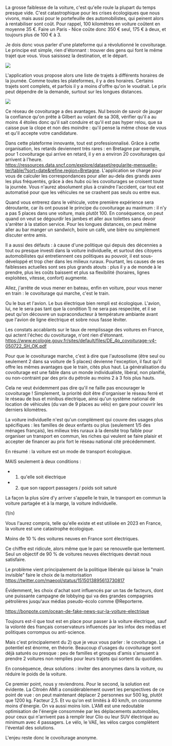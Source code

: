 La grosse faiblesse de la voiture, c'est qu'elle roule la plupart du temps presque vide. C'est catastrophique pour les crises écologiques que nous vivons, mais aussi pour le portefeuille des automobilistes, qui peinent alors à rentabiliser sont coût. Pour rappel, 100 kilomètres en voiture coûtent en moyenne 35 €. Faire un Paris - Nice coûte donc 350 € seul, 175 € à deux, et toujours plus de 100 € à 3.

Je dois donc vous parler d'une plateforme qui a révolutionné le covoiturage. Le principe est simple, rien d'étonnant : trouver des gens qui font le même trajet que vous. Vous saisissez la destination, et le départ.

![](https://hackmd.io/_uploads/rJDJT4Rhh.png)

L'application vous propose alors une liste de trajets à différents horaires de la journée. Comme toutes les plateformes, il y a des horaires. Certains trajets sont complets, et parfois il y a moins d'offre qu'on le voudrait. Le prix peut dépendre de la demande, surtout sur les longues distances.

![](https://hackmd.io/_uploads/HkAHp4R33.png)

Ce réseau de covoiturage a des avantages. Nul besoin de savoir de jauger la confiance qu'on prête à Gilbert au volant de sa 308, vérifier qu'il a au moins 4 étoiles donc qu'il sait conduire et qu'il est pas hyper relou, que sa caisse pue la clope et non des moindre : qu'il pense la même chose de vous et qu'il accepte votre candidature.

Dans cette plateforme innovante, tout est professionnalisé. Grâce à cette organisation, les retards deviennent très rares : en Bretagne par exemple, pour 1 covoiturage qui arrive en retard, il y en a environ 20 covoiturages qui arrivent à l'heure. https://ressources.data.sncf.com/explore/dataset/regularite-mensuelle-ter/table/?sort=date&refine.region=Bretagne. L'application se charge pour vous de calculer les correspondances pour aller au-dela des grands axes les plus fréquentés, grâce à des _hubs_ où les covoiturages se croisent toute la journée. Vous n'aurez absolument plus à craindre l'accident, car tout est automatisé pour que les véhicules ne se crashent pas seuls ou entre eux.

Quand vous entrerez dans le véhicule, votre première expérience sera déroutante, car ils ont poussé le principe du covoiturage au maximum : il n'y a pas 5 places dans une voiture, mais plutôt 100. En conséquence, on peut quand on veut se dégourdir les jambes et aller aux toilettes sans devoir s'arrêter à la station service. Pour les longues distances, on peut même aller au bar manger un sandwich, boire un café, une bière ou simplement discuter entre amis.

Il a aussi des défauts : à cause d'une politique qui depuis des décennies a tout ou presque investi dans la voiture individuelle, et surtout des citoyens automobilistes qui entretiennent ces politiques au pouvoir, il est sous-développé et trop cher dans les milieux ruraux. Pourtant, les causes de ses faiblesses actuelles sont ses plus grands atouts : plus il y a de monde à le prendre, plus les coûts baissent et plus sa flexibilité (horaires, lignes exploitées, vitesse, confort) augmente.

Allez, j'arrête de vous mener en bateau, enfin en voiture, pour vous mener en train : le covoiturage qui marche, c'est le train.

Ou le bus et l'avion. Le bus électrique bien rempli est écologique. L'avion, lui, ne le sera pas tant que la condition 1) ne sera pas respectée, et il se peut qu'on découvre un supraconducteur à température ambiante avant que l'avion de ligne électrique et sobre nous fasse léviter.

Les constats accablants sur le taux de remplissage des voitures en France, qui actent l'échec du covoiturage, n'ont rien d'étonnant. https://www.ecologie.gouv.fr/sites/default/files/DE_4p_covoiturage-v4-050722_SH_OK.pdf

Pour que le covoiturage marche, c'est à dire que l'autosolisme (être seul ou seulement 2 dans sa voiture de 5 places) devienne l'exception, il faut qu'il offre les mêmes avantages que le train, cités plus haut. La généralisation du covoiturage est une fable dans un monde individualiste, libéral, non planifié, ou non-contraint par des prix du pétrole au moins 2 à 3 fois plus hauts.

Cela ne veut évidemment pas dire qu'il ne faille pas encourager le covoiturage ! Simplement, la priorité doit être d'organiser le réseau ferré et le réseau de bus et minibus électrique, ainsi qu'un système national de location de véhicules (du van de 9 places au vélo) en gare pour couvrir les derniers kilomètres.

La voiture individuelle n'est qu'un complément qui couvre des usages plus spécifiques : les familles de deux enfants ou plus (seulement 1/5 des ménages français), les milieux très ruraux à la densité trop faible pour organiser un transport en commun, les riches qui veulent se faire plaisir et accepter de financer au prix fort le réseau national cité précédemment.

En résumé : la voiture est un mode de transport écologique.

MAIS seulement à deux conditions :

- 1. qu'elle soit électrique
- 2. que son rapport passagers / poids soit saturé

La façon la plus sûre d'y arriver s'appelle le train, le transport en commun la voiture partagée et à la marge, la voiture individuelle.

(1/n)

Vous l'aurez compris, telle qu'elle existe et est utilisée en 2023 en France, la voiture est une catastrophe écologique.

Moins de 10 % des voitures neuves en France sont électriques.

Ce chiffre est ridicule, alors même que le parc se renouvelle que lentement. Seul un objectif de 90 % de voitures neuves électriques devrait nous satisfaire.

Le problème vient principalement de la politique libérale qui laisse la "main invisible" faire le choix de la motorisation https://twitter.com/maeool/status/1515013895613730817

Évidemment, les choix d'achat sont influencés par un tas de facteurs, dont une puissante campagne de lobbying qui va des grandes compagnies pétrolières jusqu'aux médias pseudo-écolo comme @Reporterre.

https://bonpote.com/ocean-de-fake-news-sur-la-voiture-electrique

Toujours est-il que tout est en place pour passer à la voiture électrique, sauf la volonté des français conservateurs influencés par les infox des médias et politiques corrompus ou anti-science.

Mais c'est principalement du 2) que je veux vous parler : le covoiturage. Le potentiel est énorme, en théorie. Beaucoup d'usages du covoiturage sont déjà saturés ou presque : peu de familles et groupes d'amis s'amusent à prendre 2 voitures non remplies pour leurs trajets qui sortent du quotidien.

En conséquence, deux solutions : inviter des anonymes dans la voiture, ou réduire le poids de la voiture.

Ce premier point, nous y reviendrons. Pour le second, la solution est évidente. La Citroën AMI a considérablement ouvert les perspectives de ce point de vue : on peut maintenant déplacer 2 personnes sur 500 kg, plutôt que 1200 kg. Facteur 2,5. Et vu qu'on est limités à 40 km/h, on consomme moins d'énergie. On va aussi moins loin. L'AMI est une redoutable optimisation de l'énergie consommée par les déplacements automobiles, pour ceux qui n'arrivent pas à remplir leur Clio ou leur SUV électrique au minimum avec 4 passagers. Le vélo, le VAE, les vélos cargos complètent l'éventail des solutions.

L'enjeu reste donc le covoiturage anonyme.
